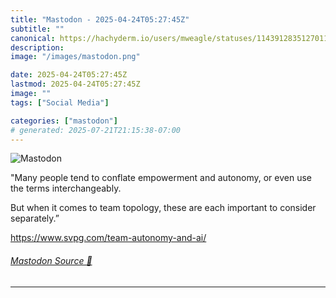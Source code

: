 ```yaml
---
title: "Mastodon - 2025-04-24T05:27:45Z"
subtitle: ""
canonical: https://hachyderm.io/users/mweagle/statuses/114391283512701145
description:
image: "/images/mastodon.png"

date: 2025-04-24T05:27:45Z
lastmod: 2025-04-24T05:27:45Z
image: ""
tags: ["Social Media"]

categories: ["mastodon"]
# generated: 2025-07-21T21:15:38-07:00
---
```

![Mastodon](/images/mastodon.png)

<p>&quot;Many people tend to conflate empowerment and autonomy, or even use the terms interchangeably.</p><p>But when it comes to team topology, these are each important to consider separately.”</p><p><a href="https://www.svpg.com/team-autonomy-and-ai/" target="_blank" rel="nofollow noopener noreferrer" translate="no"><span class="invisible">https://www.</span><span class="">svpg.com/team-autonomy-and-ai/</span><span class="invisible"></span></a></p>


###### [Mastodon Source 🐘](https://hachyderm.io/@mweagle/114391283512701145)

___
